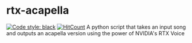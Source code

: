 # rtx-acapella
[![Code style: black](https://img.shields.io/badge/code%20style-black-000000.svg)](https://github.com/psf/black) [![HitCount](http://hits.dwyl.com/amirmaula/rtx-acapella.svg)](http://hits.dwyl.com/amirmaula/rtx-acapella)
A python script that takes an input song and outputs an acapella version using the power of NVIDIA's RTX Voice
